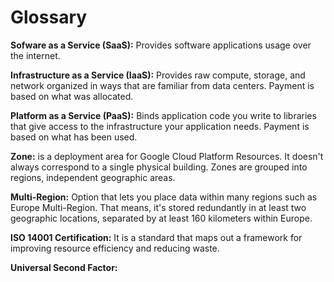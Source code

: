 # Glossary


**Sofware as a Service (SaaS):** Provides software applications usage over the internet.

**Infrastructure as a Service (IaaS):** Provides raw compute, storage, and network organized in ways that are familiar from data centers. Payment is based on what was allocated.

**Platform as a Service (PaaS):** Binds application code you write to libraries that give access to the infrastructure your application needs. Payment is based on what has been used.

**Zone:** is a deployment area for Google Cloud Platform Resources. It doesn't always correspond to a single physical building. Zones are grouped into regions, independent geographic areas.

**Multi-Region:** Option that lets you place data within many regions such as Europe Multi-Region. That means, it's stored redundantly in at least two geographic locations, separated by at least 160 kilometers within Europe.

**ISO 14001 Certification:** It is a standard that maps out a framework for improving resource efficiency and reducing waste.

**Universal Second Factor:** 
